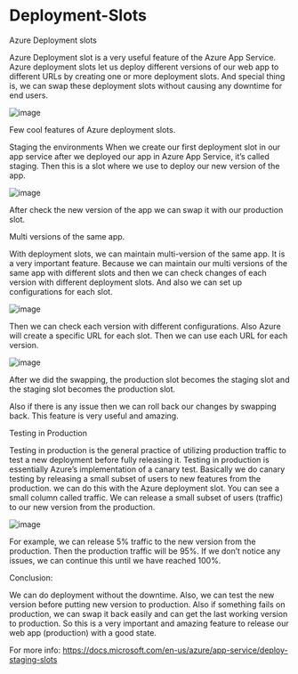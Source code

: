 # Deployment-Slots
Azure Deployment slots

Azure Deployment slot is a very useful feature of the Azure App Service. Azure deployment slots let us deploy different versions of our web app to different URLs by creating one or more deployment slots. And special thing is, we can swap these deployment slots without causing any downtime for end users. 

![image](https://user-images.githubusercontent.com/58148717/104237021-0cc5b380-541d-11eb-8ae3-74d2af12f3b4.png)

Few cool features of Azure deployment slots.

Staging the environments
When we create our first deployment slot in our app service after we deployed our app in Azure App Service, it’s called staging. Then this is a slot where we use to deploy our new version of the app.

![image](https://user-images.githubusercontent.com/58148717/104237218-5b734d80-541d-11eb-944f-d2540bef8c36.png)

After check the new version of the app we can swap it with our production slot.

Multi versions of the same app.

With deployment slots, we can maintain multi-version of the same app. It is a very important feature. Because we can maintain our multi versions of the same app with different slots and then we can check changes of each version with different deployment slots. And also we can set up configurations for each slot.

![image](https://user-images.githubusercontent.com/58148717/104237370-91183680-541d-11eb-8edf-03cb6ce1560f.png)

Then we can check each version with different configurations. Also Azure will create a specific URL for each slot. Then we can use each URL for each version.

![image](https://user-images.githubusercontent.com/58148717/104237536-d0df1e00-541d-11eb-9119-f531639d50c1.png)

After we did the swapping, the production slot becomes the staging slot and the staging slot becomes the production slot.

Also if there is any issue then we can roll back our changes by swapping back. This feature is very useful and amazing.

Testing in Production

Testing in production is the general practice of utilizing production traffic to test a new deployment before fully releasing it. Testing in production is essentially Azure’s implementation of a canary test. Basically we do canary testing by releasing a small subset of users to new features from the production. we can do this with the Azure deployment slot. You can see a small column called traffic. We can release a small subset of users (traffic) to our new version from the production.

![image](https://user-images.githubusercontent.com/58148717/104237671-0421ad00-541e-11eb-8f0b-466222b21189.png)

For example, we can release 5% traffic to the new version from the production. Then the production traffic will be 95%. If we don’t notice any issues, we can continue this until we have reached 100%.

Conclusion:

We can do deployment without the downtime. Also, we can test the new version before putting new version to production. Also if something fails on production, we can swap it back easily and can get the last working version to production. So this is a very important and amazing feature to release our web app (production) with a good state.

For more info: https://docs.microsoft.com/en-us/azure/app-service/deploy-staging-slots


















